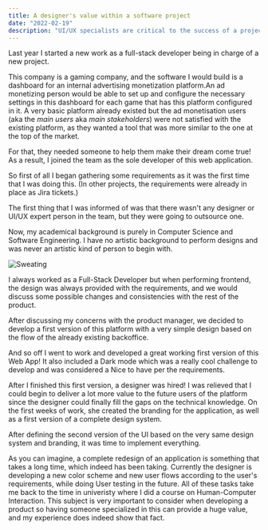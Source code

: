 ```yaml
---
title: A designer's value within a software project
date: "2022-02-19"
description: "UI/UX specialists are critical to the success of a project. Lately, I have had the opportunity to see the impact of this kind of expertise on software development."
---
```


Last year I started a new work as a full-stack developer being in charge of a new project.

This company is a gaming company, and the software I would build is a dashboard for an internal advertising monetization platform.An ad monetizing person would be able to set up and configure the necessary settings in this dashboard for each game that has this platform configured in it. A very basic platform already existed but the ad monetisation users (aka the *main users* aka *main stakeholders*) were not satisfied with the existing platform, as they wanted a tool that was more similar to the one at the top of the market.

For that, they needed someone to help them make their dream come true! As a result, I joined the team as the sole developer of this web application.

So first of all I began gathering some requirements as it was the first time that I was doing this. (In other projects, the requirements were already in place as Jira tickets.)

The first thing that I was informed of was that there wasn't any designer or UI/UX expert person in the team, but they were going to outsource one.

Now, my academical background is purely in Computer Science and Software Engineering. I have no artistic background to perform designs and was never an artistic kind of person to begin with.

![Sweating](https://media.giphy.com/media/32mC2kXYWCsg0/giphy.gif)

I always worked as a Full-Stack Developer but when performing frontend, the design was always provided with the requirements, and we would discuss some possible changes and consistencies with the rest of the product.

After discussing my concerns with the product manager, we decided to develop a first version of this platform with a very simple design based on the flow of the already existing backoffice.

And so off I went to work and developed a great working first version of this Web App! It also included a Dark mode which was a really cool challenge to develop and was considered a Nice to have per the requirements. 

After I finished this first version, a designer was hired! I was relieved that I could begin to deliver a lot more value to the future users of the platform since the designer could finally fill the gaps on the technical knowledge. On the first weeks of work, she created the branding for the application, as well as a first version of a complete design system. 

After defining the second version of the UI based on the very same design system and branding, it was time to implement everything. 

As you can imagine, a complete redesign of an application is something that takes a long time, which indeed has been taking. Currently the designer is developing a new color scheme and new user flows according to the user's requirements, while doing User testing in the future. All of these tasks take me back to the time in univeristy where I did a course on Human-Computer Interaction. This subject is very important to consider when developing a product so having someone specialized in this can provide a huge value, and my experience does indeed show that fact.